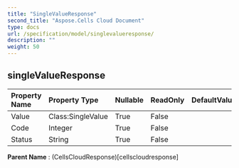 ```yaml
---
title: "SingleValueResponse"
second_title: "Aspose.Cells Cloud Document"
type: docs
url: /specification/model/singlevalueresponse/
description: ""
weight: 50
---
```


## **singleValueResponse**

 

| Property Name | Property Type | Nullable |  ReadOnly | DefaultValue | Description | 
| :- | :- | :- |:- |  :- | :- |
| Value | Class:SingleValue | True |  False |  |  |  
| Code | Integer | True |  False |  |  |  
| Status | String | True |  False |  |  |  

**Parent Name** : (CellsCloudResponse)[cellscloudresponse]

